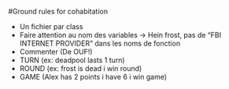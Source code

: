 #Ground rules for cohabitation

- Un fichier par class 
- Faire attention au nom des variables → Hein frost, pas de “FBI INTERNET PROVIDER” dans les noms de fonction
- Commenter (De OUF!)
- TURN (ex: deadpool lasts 1 turn)
- ROUND (ex: frost is dead i win round)
- GAME (Alex has 2 points i have 6 i win game)